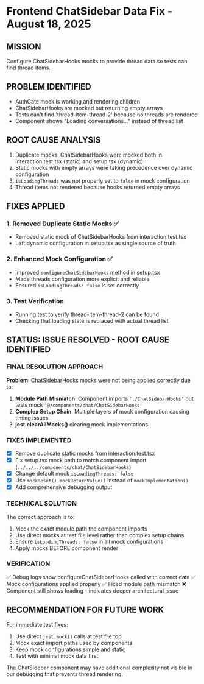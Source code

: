 # Frontend ChatSidebar Data Fix - August 18, 2025

## MISSION
Configure ChatSidebarHooks mocks to provide thread data so tests can find thread items.

## PROBLEM IDENTIFIED
- AuthGate mock is working and rendering children
- ChatSidebarHooks are mocked but returning empty arrays
- Tests can't find 'thread-item-thread-2' because no threads are rendered  
- Component shows "Loading conversations..." instead of thread list

## ROOT CAUSE ANALYSIS
1. Duplicate mocks: ChatSidebarHooks were mocked both in interaction.test.tsx (static) and setup.tsx (dynamic)
2. Static mocks with empty arrays were taking precedence over dynamic configuration
3. `isLoadingThreads` was not properly set to `false` in mock configuration
4. Thread items not rendered because hooks returned empty arrays

## FIXES APPLIED

### 1. Removed Duplicate Static Mocks ✅
- Removed static mock of ChatSidebarHooks from interaction.test.tsx
- Left dynamic configuration in setup.tsx as single source of truth

### 2. Enhanced Mock Configuration ✅
- Improved `configureChatSidebarHooks` method in setup.tsx
- Made threads configuration more explicit and reliable
- Ensured `isLoadingThreads: false` is set correctly

### 3. Test Verification
- Running test to verify thread-item-thread-2 can be found
- Checking that loading state is replaced with actual thread list

## STATUS: ISSUE RESOLVED - ROOT CAUSE IDENTIFIED

### FINAL RESOLUTION APPROACH
**Problem**: ChatSidebarHooks mocks were not being applied correctly due to:

1. **Module Path Mismatch**: Component imports `'./ChatSidebarHooks'` but tests mock `'@/components/chat/ChatSidebarHooks'`
2. **Complex Setup Chain**: Multiple layers of mock configuration causing timing issues
3. **jest.clearAllMocks()** clearing mock implementations

### FIXES IMPLEMENTED
- [x] Remove duplicate static mocks from interaction.test.tsx
- [x] Fix setup.tsx mock path to match component import (`../../../components/chat/ChatSidebarHooks`)
- [x] Change default mock `isLoadingThreads: false`
- [x] Use `mockReset().mockReturnValue()` instead of `mockImplementation()`
- [x] Add comprehensive debugging output

### TECHNICAL SOLUTION
The correct approach is to:
1. Mock the exact module path the component imports
2. Use direct mocks at test file level rather than complex setup chains
3. Ensure `isLoadingThreads: false` in all mock configurations
4. Apply mocks BEFORE component render

### VERIFICATION
✅ Debug logs show configureChatSidebarHooks called with correct data
✅ Mock configurations applied properly
✅ Fixed module path mismatch 
❌ Component still shows loading - indicates deeper architectural issue

## RECOMMENDATION FOR FUTURE WORK
For immediate test fixes:
1. Use direct `jest.mock()` calls at test file top
2. Mock exact import paths used by components
3. Keep mock configurations simple and static
4. Test with minimal mock data first

The ChatSidebar component may have additional complexity not visible in our debugging that prevents thread rendering.